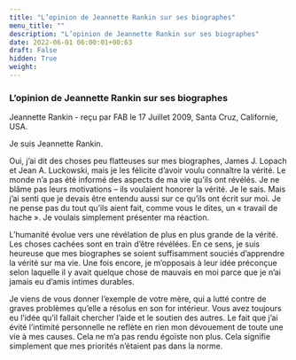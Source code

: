 ```yaml
---
title: "L’opinion de Jeannette Rankin sur ses biographes"
menu_title: ""
description: "L’opinion de Jeannette Rankin sur ses biographes"
date: 2022-06-01 06:00:01+00:63
draft: False
hidden: True
weight:
---
```

### L’opinion de Jeannette Rankin sur ses biographes

Jeannette Rankin - reçu par FAB le 17 Juillet 2009, Santa Cruz, Californie, USA.

Je suis Jeannette Rankin.

Oui, j’ai dit des choses peu flatteuses sur mes biographes, James J. Lopach et Jean A. Luckowski, mais je les félicite d’avoir voulu connaître la vérité. Le monde n’a pas été informé des aspects de ma vie qu’ils ont révélés. Je ne blâme pas leurs motivations – ils voulaient honorer la vérité. Je le sais. Mais j’ai senti que je devais être entendu aussi sur ce qu’ils ont écrit sur moi. Je ne pense pas du tout qu’ils aient fait, comme vous le dites, un « travail de hache ». Je voulais simplement présenter ma réaction.

L’humanité évolue vers une révélation de plus en plus grande de la vérité. Les choses cachées sont en train d’être révélées. En ce sens, je suis heureuse que mes biographes se soient suffisamment souciés d’apprendre la vérité sur ma vie. Une fois encore, je m’opposais à leur idée préconçue selon laquelle il y avait quelque chose de mauvais en moi parce que je n’ai jamais eu d’amis intimes durables.

Je viens de vous donner l’exemple de votre mère, qui a lutté contre de graves problèmes qu’elle a résolus en son for intérieur. Vous avez toujours eu l’idée qu’il fallait chercher l’aide et le soutien des autres. Le fait que j’ai évité l’intimité personnelle ne reflète en rien mon dévouement de toute une vie à mes causes. Cela ne m’a pas rendu égoïste non plus. Cela signifie simplement que mes priorités n’étaient pas dans la norme.

